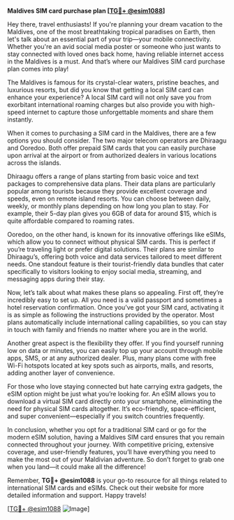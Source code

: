**Maldives SIM card purchase plan [[TG💪+ @esim1088](https://t.me/s/esim1088)]**

Hey there, travel enthusiasts! If you're planning your dream vacation to the Maldives, one of the most breathtaking tropical paradises on Earth, then let's talk about an essential part of your trip—your mobile connectivity. Whether you're an avid social media poster or someone who just wants to stay connected with loved ones back home, having reliable internet access in the Maldives is a must. And that’s where our Maldives SIM card purchase plan comes into play!

The Maldives is famous for its crystal-clear waters, pristine beaches, and luxurious resorts, but did you know that getting a local SIM card can enhance your experience? A local SIM card will not only save you from exorbitant international roaming charges but also provide you with high-speed internet to capture those unforgettable moments and share them instantly.

When it comes to purchasing a SIM card in the Maldives, there are a few options you should consider. The two major telecom operators are Dhiraagu and Ooredoo. Both offer prepaid SIM cards that you can easily purchase upon arrival at the airport or from authorized dealers in various locations across the islands. 

Dhiraagu offers a range of plans starting from basic voice and text packages to comprehensive data plans. Their data plans are particularly popular among tourists because they provide excellent coverage and speeds, even on remote island resorts. You can choose between daily, weekly, or monthly plans depending on how long you plan to stay. For example, their 5-day plan gives you 6GB of data for around $15, which is quite affordable compared to roaming rates.

Ooredoo, on the other hand, is known for its innovative offerings like eSIMs, which allow you to connect without physical SIM cards. This is perfect if you’re traveling light or prefer digital solutions. Their plans are similar to Dhiraagu’s, offering both voice and data services tailored to meet different needs. One standout feature is their tourist-friendly data bundles that cater specifically to visitors looking to enjoy social media, streaming, and messaging apps during their stay.

Now, let’s talk about what makes these plans so appealing. First off, they’re incredibly easy to set up. All you need is a valid passport and sometimes a hotel reservation confirmation. Once you’ve got your SIM card, activating it is as simple as following the instructions provided by the operator. Most plans automatically include international calling capabilities, so you can stay in touch with family and friends no matter where you are in the world.

Another great aspect is the flexibility they offer. If you find yourself running low on data or minutes, you can easily top up your account through mobile apps, SMS, or at any authorized dealer. Plus, many plans come with free Wi-Fi hotspots located at key spots such as airports, malls, and resorts, adding another layer of convenience.

For those who love staying connected but hate carrying extra gadgets, the eSIM option might be just what you’re looking for. An eSIM allows you to download a virtual SIM card directly onto your smartphone, eliminating the need for physical SIM cards altogether. It’s eco-friendly, space-efficient, and super convenient—especially if you switch countries frequently.

In conclusion, whether you opt for a traditional SIM card or go for the modern eSIM solution, having a Maldives SIM card ensures that you remain connected throughout your journey. With competitive pricing, extensive coverage, and user-friendly features, you’ll have everything you need to make the most out of your Maldivian adventure. So don’t forget to grab one when you land—it could make all the difference!

Remember, **TG💪+ @esim1088** is your go-to resource for all things related to international SIM cards and eSIMs. Check out their website for more detailed information and support. Happy travels!

[[TG💪+ @esim1088](https://t.me/s/esim1088) ![Image](https://i.postimg.cc/Y0z9fWf4/image.png)]